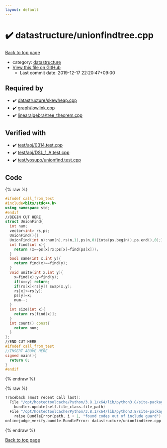 ```yaml
---
layout: default
---
```


<!-- mathjax config similar to math.stackexchange -->
<script type="text/javascript" async
  src="https://cdnjs.cloudflare.com/ajax/libs/mathjax/2.7.5/MathJax.js?config=TeX-MML-AM_CHTML">
</script>
<script type="text/x-mathjax-config">
  MathJax.Hub.Config({
    TeX: { equationNumbers: { autoNumber: "AMS" }},
    tex2jax: {
      inlineMath: [ ['$','$'] ],
      processEscapes: true
    },
    "HTML-CSS": { matchFontHeight: false },
    displayAlign: "left",
    displayIndent: "2em"
  });
</script>

<script type="text/javascript" src="https://cdnjs.cloudflare.com/ajax/libs/jquery/3.4.1/jquery.min.js"></script>
<script src="https://cdn.jsdelivr.net/npm/jquery-balloon-js@1.1.2/jquery.balloon.min.js" integrity="sha256-ZEYs9VrgAeNuPvs15E39OsyOJaIkXEEt10fzxJ20+2I=" crossorigin="anonymous"></script>
<script type="text/javascript" src="../../assets/js/copy-button.js"></script>
<link rel="stylesheet" href="../../assets/css/copy-button.css" />


# :heavy_check_mark: datastructure/unionfindtree.cpp

<a href="../../index.html">Back to top page</a>

* category: <a href="../../index.html#8dc87745f885a4cc532acd7b15b8b5fe">datastructure</a>
* <a href="{{ site.github.repository_url }}/blob/master/datastructure/unionfindtree.cpp">View this file on GitHub</a>
    - Last commit date: 2019-12-17 22:20:47+09:00




## Required by

* :heavy_check_mark: <a href="skewheap.cpp.html">datastructure/skewheap.cpp</a>
* :heavy_check_mark: <a href="../graph/lowlink.cpp.html">graph/lowlink.cpp</a>
* :heavy_check_mark: <a href="../linearalgebra/tree_theorem.cpp.html">linearalgebra/tree_theorem.cpp</a>


## Verified with

* :heavy_check_mark: <a href="../../verify/test/aoj/0314.test.cpp.html">test/aoj/0314.test.cpp</a>
* :heavy_check_mark: <a href="../../verify/test/aoj/DSL_1_A.test.cpp.html">test/aoj/DSL_1_A.test.cpp</a>
* :heavy_check_mark: <a href="../../verify/test/yosupo/unionfind.test.cpp.html">test/yosupo/unionfind.test.cpp</a>


## Code

<a id="unbundled"></a>
{% raw %}
```cpp
#ifndef call_from_test
#include<bits/stdc++.h>
using namespace std;
#endif
//BEGIN CUT HERE
struct UnionFind{
  int num;
  vector<int> rs,ps;
  UnionFind(){}
  UnionFind(int n):num(n),rs(n,1),ps(n,0){iota(ps.begin(),ps.end(),0);}
  int find(int x){
    return (x==ps[x]?x:ps[x]=find(ps[x]));
  }
  bool same(int x,int y){
    return find(x)==find(y);
  }
  void unite(int x,int y){
    x=find(x);y=find(y);
    if(x==y) return;
    if(rs[x]<rs[y]) swap(x,y);
    rs[x]+=rs[y];
    ps[y]=x;
    num--;
  }
  int size(int x){
    return rs[find(x)];
  }
  int count() const{
    return num;
  }
};
//END CUT HERE
#ifndef call_from_test
//INSERT ABOVE HERE
signed main(){
  return 0;
}
#endif

```
{% endraw %}

<a id="bundled"></a>
{% raw %}
```cpp
Traceback (most recent call last):
  File "/opt/hostedtoolcache/Python/3.8.1/x64/lib/python3.8/site-packages/onlinejudge_verify/docs.py", line 342, in write_contents
    bundler.update(self.file_class.file_path)
  File "/opt/hostedtoolcache/Python/3.8.1/x64/lib/python3.8/site-packages/onlinejudge_verify/bundle.py", line 148, in update
    raise BundleError(path, i + 1, "found codes out of include guard")
onlinejudge_verify.bundle.BundleError: datastructure/unionfindtree.cpp: line 5: found codes out of include guard

```
{% endraw %}

<a href="../../index.html">Back to top page</a>

